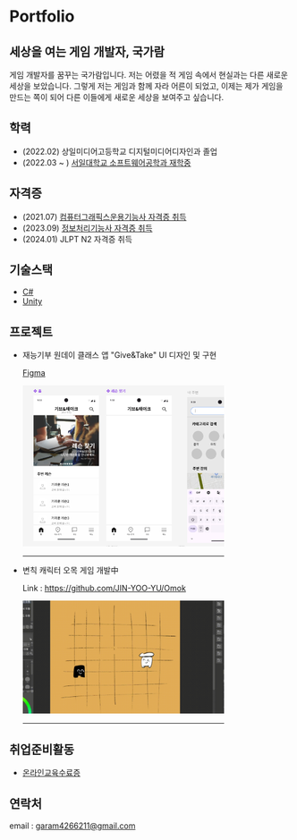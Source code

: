 # Portfolio
## 세상을 여는 게임 개발자, 국가람
 게임 개발자를 꿈꾸는 국가람입니다. 저는 어렸을 적 게임 속에서 현실과는 다른 새로운 세상을 보았습니다. 그렇게 저는 게임과 함께 자라 어른이 되었고, 이제는 제가 게임을 만드는 쪽이 되어 다른 이들에게 새로운 세상을 보여주고 싶습니다.

## 학력
* (2022.02) 상일미디어고등학교 디지털미디어디자인과 졸업
* (2022.03 ~ ) <a href="./image/국가람_서일대학교_성적증명서.pdf">서일대학교 소프트웨어공학과 재학중</a>
   
## 자격증
* (2021.07) <a href="./image/국가람_컴퓨터그래픽스운용기능사.pdf">컴퓨터그래픽스운용기능사 자격증 취득</a>
* (2023.09) <a href="./image/국가람_정보처리기능사.pdf">정보처리기능사 자격증 취득</a>
* (2024.01) JLPT N2 자격증 취득

## 기술스택
* <a href="https://blog.naver.com/PostList.naver?blogId=g4ram_&from=postList&categoryNo=11">C#</a>
* <a href="https://blog.naver.com/PostList.naver?blogId=g4ram_&categoryNo=9&from=postList">Unity</a>

## 프로젝트
* 재능기부 원데이 클래스 앱 "Give&Take" UI 디자인 및 구현
   
   <a href="https://www.figma.com/design/UNsApITJ72SP3hfi06S5zQ/figma_%EA%B5%AD%EA%B0%80%EB%9E%8C?node-id=0-">Figma</a>
     
   <img src="./image/GiveAndTake.PNG"  width="360px">
   <hr width="360px" align="left">

* 변칙 캐릭터 오목 게임 개발中

  Link : https://github.com/JIN-YOO-YU/Omok
     
  <img src="./image/Gomoku.gif"  width="360px">    
  <hr width="360px" align="left">   
   
## 취업준비활동
* <a href="./image/국가람_직업선호도검사.pdf">온라인교육수료증</a>

## 연락처
email : garam4266211@gmail.com

